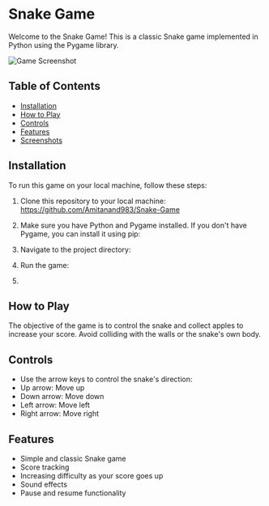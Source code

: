 # Snake Game

Welcome to the Snake Game! This is a classic Snake game implemented in Python using the Pygame library.

![Game Screenshot](![game_preview](https://github.com/Amitanand983/Snake-Game/assets/121176648/766d6873-3eea-4275-8bfd-356523da2ed7))

## Table of Contents
- [Installation](#installation)
- [How to Play](#how-to-play)
- [Controls](#controls)
- [Features](#features)
- [Screenshots](#screenshots)

## Installation

To run this game on your local machine, follow these steps:

1. Clone this repository to your local machine:
https://github.com/Amitanand983/Snake-Game
2. Make sure you have Python and Pygame installed. If you don't have Pygame, you can install it using pip:
 
3. Navigate to the project directory:
  
4. Run the game:
5. 
## How to Play

The objective of the game is to control the snake and collect apples to increase your score. Avoid colliding with the walls or the snake's own body.

## Controls

- Use the arrow keys to control the snake's direction:
- Up arrow: Move up
- Down arrow: Move down
- Left arrow: Move left
- Right arrow: Move right

## Features

- Simple and classic Snake game
- Score tracking
- Increasing difficulty as your score goes up
- Sound effects
- Pause and resume functionality







